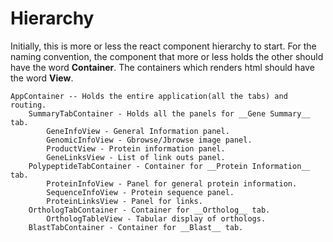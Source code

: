 # Hierarchy
Initially, this is more or less the react component hierarchy to start.
For the naming convention, the component that more or less holds the other
should have the word __Container__. The containers which renders html should
have the word __View__.

```
AppContainer -- Holds the entire application(all the tabs) and routing.
    SummaryTabContainer - Holds all the panels for __Gene Summary__ tab.
        GeneInfoView - General Information panel.
        GenomicInfoView - Gbrowse/Jbrowse image panel.
        ProductView - Protein information panel.
        GeneLinksView - List of link outs panel.
    PolypeptideTabContainer - Container for __Protein Information__ tab.
        ProteinInfoView - Panel for general protein information.
        SequenceInfoView - Protein sequence panel.
        ProteinLinksView - Panel for links.
    OrthologTabContainer - Container for __Ortholog__ tab.
        OrthologTableView - Tabular display of orthologs.
    BlastTabContainer - Container for __Blast__ tab.
```

